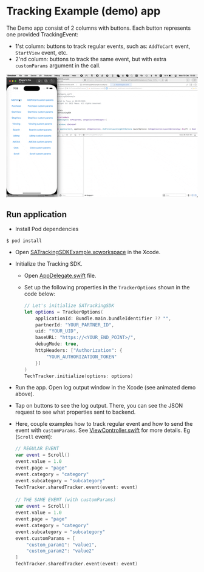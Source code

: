 # Tracking Example (demo) app

The Demo app consist of 2 columns with buttons. Each button represents one provided TrackingEvent:

+ 1'st column: buttons to track regular events, such as: `AddToCart` event, `StartView` event, etc.
+ 2'nd column: buttons to track the same event, but with extra `customParams` argument in the call.

![tracking-demo-app-screen](README_md/sdk-tracker-ios-demo.gif)

## Run application

+ Install Pod dependencies

```
$ pod install
```

+ Open [SATrackingSDKExample.xcworkspace](../SATrackingSDKExample.xcworkspace) in the Xcode.

+ Initialize the Tracking SDK.

    + Open [AppDelegate.swift](SATrackingSDKExample/AppDelegate.swift) file.

    + Set up the following properties in the `TrackerOptions` shown in the code below:

        ```Swift
        // Let's initialize SATrackingSDK
        let options = TrackerOptions(
            applicationId: Bundle.main.bundleIdentifier ?? "",
            partnerId: "YOUR_PARTNER_ID",
            uid: "YOUR_UID",
            baseURL: "https://<YOUR_END_POINT>/",
            debugMode: true,
            httpHeaders: ["Authorization": {
                "YOUR_AUTHORIZATION_TOKEN"
            }]
        )
        TechTracker.initialize(options: options)
        ```

+ Run the app. Open log output window in the Xcode (see animated demo above).

+ Tap on buttons to see the log output.
  There, you can see the JSON request to see what properties sent to backend.

+ Here, couple examples how to track regular event and how to send the event with `customParams`.
  See [ViewController.swift](SATrackingSDKExample/ViewController.swift) for more details.
  Eg (`Scroll` event):

  ```Swift
  // REGULAR EVENT
  var event = Scroll()
  event.value = 1.0
  event.page = "page"
  event.category = "category"
  event.subcategory = "subcategory"
  TechTracker.sharedTracker.event(event: event)
  
  // THE SAME EVENT (with customParams)
  var event = Scroll()
  event.value = 1.0
  event.page = "page"
  event.category = "category"
  event.subcategory = "subcategory"
  event.customParams = [
      "custom_param1": "value1",
      "custom_param2": "value2"
  ]
  TechTracker.sharedTracker.event(event: event)
  ```
